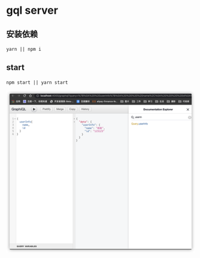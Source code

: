 # gql server

## 安装依赖

`yarn || npm i`

## start

`npm start || yarn start`

![效果](./image/demo.png)